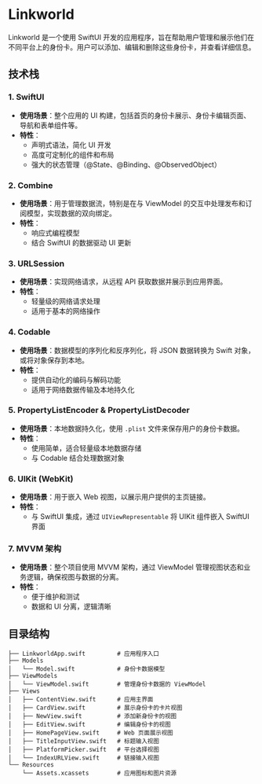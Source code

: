 # Linkworld

Linkworld 是一个使用 SwiftUI 开发的应用程序，旨在帮助用户管理和展示他们在不同平台上的身份卡。用户可以添加、编辑和删除这些身份卡，并查看详细信息。

## 技术栈

### **1. SwiftUI**

- **使用场景**：整个应用的 UI 构建，包括首页的身份卡展示、身份卡编辑页面、导航和表单组件等。
- **特性**：
  - 声明式语法，简化 UI 开发
  - 高度可定制化的组件和布局
  - 强大的状态管理（@State、@Binding、@ObservedObject）

### **2. Combine**

- **使用场景**：用于管理数据流，特别是在与 ViewModel 的交互中处理发布和订阅模型，实现数据的双向绑定。
- **特性**：
  - 响应式编程模型
  - 结合 SwiftUI 的数据驱动 UI 更新

### **3. URLSession**

- **使用场景**：实现网络请求，从远程 API 获取数据并展示到应用界面。
- **特性**：
  - 轻量级的网络请求处理
  - 适用于基本的网络操作

### **4. Codable**

- **使用场景**：数据模型的序列化和反序列化，将 JSON 数据转换为 Swift 对象，或将对象保存到本地。
- **特性**：
  - 提供自动化的编码与解码功能
  - 适用于网络数据传输及本地持久化

### **5. PropertyListEncoder & PropertyListDecoder**

- **使用场景**：本地数据持久化，使用 `.plist` 文件来保存用户的身份卡数据。
- **特性**：
  - 使用简单，适合轻量级本地数据存储
  - 与 Codable 结合处理数据对象

### **6. UIKit (WebKit)**

- **使用场景**：用于嵌入 Web 视图，以展示用户提供的主页链接。
- **特性**：
  - 与 SwiftUI 集成，通过 `UIViewRepresentable` 将 UIKit 组件嵌入 SwiftUI 界面

### **7. MVVM 架构**

- **使用场景**：整个项目使用 MVVM 架构，通过 ViewModel 管理视图状态和业务逻辑，确保视图与数据的分离。
- **特性**：
  - 便于维护和测试
  - 数据和 UI 分离，逻辑清晰

## 目录结构

```plaintext
├── LinkworldApp.swift         # 应用程序入口
├── Models
│   └── Model.swift            # 身份卡数据模型
├── ViewModels
│   └── ViewModel.swift        # 管理身份卡数据的 ViewModel
├── Views
│   ├── ContentView.swift      # 应用主界面
│   ├── CardView.swift         # 展示身份卡的卡片视图
│   ├── NewView.swift          # 添加新身份卡的视图
│   ├── EditView.swift         # 编辑身份卡的视图
│   ├── HomePageView.swift     # Web 页面展示视图
│   ├── TitleInputView.swift   # 标题输入视图
│   ├── PlatformPicker.swift   # 平台选择视图
│   └── IndexURLView.swift     # 链接输入视图
└── Resources
    └── Assets.xcassets        # 应用图标和图片资源
